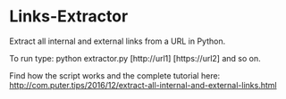 # Links-Extractor
Extract all internal and external links from a URL in Python.

To run type: python extractor.py [http://url1] [https://url2] and so on.

Find how the script works and the complete tutorial here: http://com.puter.tips/2016/12/extract-all-internal-and-external-links.html
